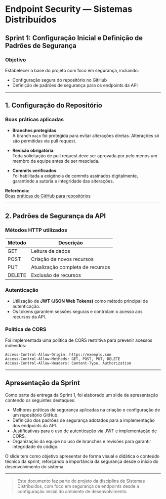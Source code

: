 # Endpoint Security — Sistemas Distribuídos

## Sprint 1: Configuração Inicial e Definição de Padrões de Segurança

### Objetivo  
Estabelecer a base do projeto com foco em segurança, incluindo:

- Configuração segura do repositório no GitHub  
- Definição de padrões de segurança para os endpoints da API

---

## 1. Configuração do Repositório

### Boas práticas aplicadas

- **Branches protegidas**  
  A branch `main` foi protegida para evitar alterações diretas. Alterações só são permitidas via pull request.

- **Revisão obrigatória**  
  Toda solicitação de pull request deve ser aprovada por pelo menos um membro da equipe antes de ser mesclada.

- **Commits verificados**  
  Foi habilitada a exigência de commits assinados digitalmente, garantindo a autoria e integridade das alterações.

**Referência:**  
[Boas práticas do GitHub para repositórios](https://docs.github.com/pt/repositories/creating-and-managing-repositories/best-practices-for-repositories)

---

## 2. Padrões de Segurança da API

### Métodos HTTP utilizados

| Método  | Descrição                           |
|---------|-------------------------------------|
| GET     | Leitura de dados                    |
| POST    | Criação de novos recursos           |
| PUT     | Atualização completa de recursos    |
| DELETE  | Exclusão de recursos                |

### Autenticação

- Utilização de **JWT (JSON Web Tokens)** como método principal de autenticação.
- Os tokens garantem sessões seguras e controlam o acesso aos recursos da API.

### Política de CORS

Foi implementada uma política de CORS restritiva para prevenir acessos indevidos:

```http
Access-Control-Allow-Origin: https://exemplo.com
Access-Control-Allow-Methods: GET, POST, PUT, DELETE
Access-Control-Allow-Headers: Content-Type, Authorization
```

---

## Apresentação da Sprint

Como parte da entrega da Sprint 1, foi elaborado um slide de apresentação contendo os seguintes destaques:

- Melhores práticas de segurança aplicadas na criação e configuração de um repositório GitHub.
- Definição dos padrões de segurança adotados para a implementação dos endpoints da API.
- Justificativas para o uso de autenticação via JWT e implementação de CORS.
- Organização da equipe no uso de branches e revisões para garantir integridade do código.

O slide tem como objetivo apresentar de forma visual e didática o conteúdo técnico da sprint, reforçando a importância da segurança desde o início do desenvolvimento do sistema.

---

> Este documento faz parte do projeto da disciplina de Sistemas Distribuídos, com foco em segurança de endpoints desde a configuração inicial do ambiente de desenvolvimento.
